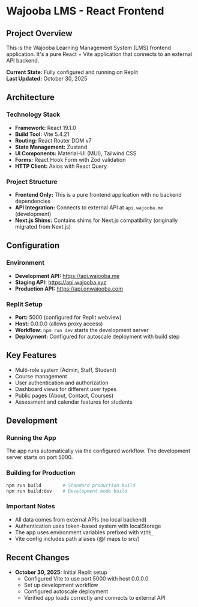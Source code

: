 # Wajooba LMS - React Frontend

## Project Overview
This is the Wajooba Learning Management System (LMS) frontend application. It's a pure React + Vite application that connects to an external API backend.

**Current State:** Fully configured and running on Replit  
**Last Updated:** October 30, 2025

## Architecture

### Technology Stack
- **Framework:** React 19.1.0
- **Build Tool:** Vite 5.4.21
- **Routing:** React Router DOM v7
- **State Management:** Zustand
- **UI Components:** Material-UI (MUI), Tailwind CSS
- **Forms:** React Hook Form with Zod validation
- **HTTP Client:** Axios with React Query

### Project Structure
- **Frontend Only:** This is a pure frontend application with no backend dependencies
- **API Integration:** Connects to external API at `api.wajooba.me` (development)
- **Next.js Shims:** Contains shims for Next.js compatibility (originally migrated from Next.js)

## Configuration

### Environment
- **Development API:** https://api.wajooba.me
- **Staging API:** https://api.wajooba.xyz
- **Production API:** https://api.onwajooba.com

### Replit Setup
- **Port:** 5000 (configured for Replit webview)
- **Host:** 0.0.0.0 (allows proxy access)
- **Workflow:** `npm run dev` starts the development server
- **Deployment:** Configured for autoscale deployment with build step

## Key Features
- Multi-role system (Admin, Staff, Student)
- Course management
- User authentication and authorization
- Dashboard views for different user types
- Public pages (About, Contact, Courses)
- Assessment and calendar features for students

## Development

### Running the App
The app runs automatically via the configured workflow. The development server starts on port 5000.

### Building for Production
```bash
npm run build        # Standard production build
npm run build:dev    # Development mode build
```

### Important Notes
- All data comes from external APIs (no local backend)
- Authentication uses token-based system with localStorage
- The app uses environment variables prefixed with `VITE_`
- Vite config includes path aliases (@/ maps to src/)

## Recent Changes
- **October 30, 2025:** Initial Replit setup
  - Configured Vite to use port 5000 with host 0.0.0.0
  - Set up development workflow
  - Configured autoscale deployment
  - Verified app loads correctly and connects to external API
